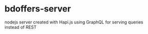 # bdoffers-server
nodejs server created with Hapi.js
using GraphQL for serving queries instead of REST

